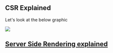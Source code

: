 ## CSR Explained 

Let's look at the below graphic

<img src="/img/lesson/csr.png" />


<a href="https://www.freecodecamp.org/news/what-exactly-is-client-side-rendering-and-hows-it-different-from-server-side-rendering-bd5c786b340d/"> Server Side Rendering explained </a>
---
